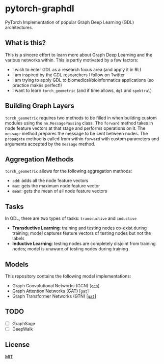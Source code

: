 # pytorch-graphdl
PyTorch Implementation of popular Graph Deep Learning (GDL) architectures.

## What is this?
This is a sincere effort to learn more about Graph Deep Learning and the various networks within. This is partly motivated by a few factors:

- I wish to enter GDL as a research focus area (and apply it in RL)
- I am inspired by the GDL researchers I follow on Twitter
- I am trying to apply GDL to biomedical/bioinformatics applications (so practice makes perfect!)
- I want to learn `torch_geometric` (and if time allows, `dgl` and `spektral`)

## Building Graph Layers
`torch_geometric` requires two methods to be filled in when building custom modules using the `nn.MessagePassing` class. The `forward` method takes in node feature vectors at that stage and performs operations on it. The `message` method prepares the message to be sent between nodes. The `propagate` method is called from within `forward` with custom parameters and arguments accepted by the `message` method.

## Aggregation Methods
`torch_geometric` allows for the following aggregation methods:

- `add`: adds all the node feature vectors
- `max`: gets the maximum node feature vector
- `mean`: gets the mean of all node feature vectors

## Tasks
In GDL, there are two types of tasks: `transductive` and `inductive`

- **Transductive Learning**: training and testing nodes co-exist during training; model captures feature vectors of testing nodes but not the labels
- **Inductive Learning**: testing nodes are completely disjoint from training nodes; model is unaware of testing nodes during training

## Models
This repository contains the following model implementations:

- Graph Convolutional Networks (GCN) [[`gcn`](https://github.com/rish-16/pytorch-graphdl/tree/main/gcn)]
- Graph Attention Networks (GAT) [[`gat`](https://github.com/rish-16/pytorch-graphdl/tree/main/gat)]
- Graph Transformer Networks (GTN) [[`gat`](https://github.com/rish-16/pytorch-graphdl/tree/main/gtn)]

## TODO
- [ ] GraphSage
- [ ] DeepWalk

## License
[MIT](https://github.com/rish-16/pytorch-graphdl/blob/main/LICENSE)